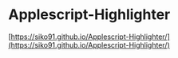 # Applescript-Highlighter

[https://siko91.github.io/Applescript-Highlighter/](https://siko91.github.io/Applescript-Highlighter/)
